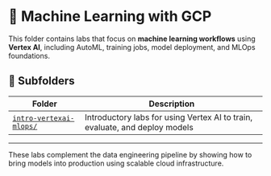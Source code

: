 # 🤖 Machine Learning with GCP

This folder contains labs that focus on **machine learning workflows** using **Vertex AI**, including AutoML, training jobs, model deployment, and MLOps foundations.

## 📂 Subfolders

| Folder | Description |
|--------|-------------|
| [`intro-vertexai-mlops/`](./intro-vertexai-mlops) | Introductory labs for using Vertex AI to train, evaluate, and deploy models |

---

These labs complement the data engineering pipeline by showing how to bring models into production using scalable cloud infrastructure.
